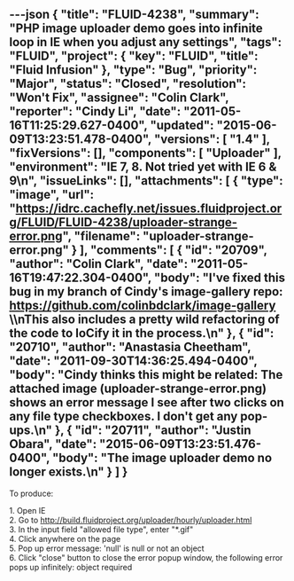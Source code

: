 ---json
{
  "title": "FLUID-4238",
  "summary": "PHP image uploader demo goes into infinite loop in IE when you adjust any settings",
  "tags": "FLUID",
  "project": {
    "key": "FLUID",
    "title": "Fluid Infusion"
  },
  "type": "Bug",
  "priority": "Major",
  "status": "Closed",
  "resolution": "Won't Fix",
  "assignee": "Colin Clark",
  "reporter": "Cindy Li",
  "date": "2011-05-16T11:25:29.627-0400",
  "updated": "2015-06-09T13:23:51.478-0400",
  "versions": [
    "1.4"
  ],
  "fixVersions": [],
  "components": [
    "Uploader"
  ],
  "environment": "IE 7, 8. Not tried yet with IE 6 & 9\n",
  "issueLinks": [],
  "attachments": [
    {
      "type": "image",
      "url": "https://idrc.cachefly.net/issues.fluidproject.org/FLUID/FLUID-4238/uploader-strange-error.png",
      "filename": "uploader-strange-error.png"
    }
  ],
  "comments": [
    {
      "id": "20709",
      "author": "Colin Clark",
      "date": "2011-05-16T19:47:22.304-0400",
      "body": "I've fixed this bug in my branch of Cindy's image-gallery repo: <https://github.com/colinbdclark/image-gallery> \\\nThis also includes a pretty wild refactoring of the code to IoCify it in the process.\n"
    },
    {
      "id": "20710",
      "author": "Anastasia Cheetham",
      "date": "2011-09-30T14:36:25.494-0400",
      "body": "Cindy thinks this might be related: The attached image (uploader-strange-error.png) shows an error message I see after two clicks on any file type checkboxes. I don't get any pop-ups.\n"
    },
    {
      "id": "20711",
      "author": "Justin Obara",
      "date": "2015-06-09T13:23:51.476-0400",
      "body": "The image uploader demo no longer exists.\n"
    }
  ]
}
---
To produce:

1\. Open IE\
2\. Go to <http://build.fluidproject.org/uploader/hourly/uploader.html>\
3\. In the input field "allowed file type", enter "\*.gif"\
4\. Click anywhere on the page\
5\. Pop up error message: 'null' is null or not an object\
6\. Click "close" button to close the error popup window, the following error pops up infinitely: object required

        